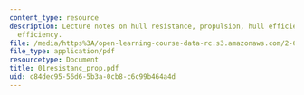 ```yaml
---
content_type: resource
description: Lecture notes on hull resistance, propulsion, hull efficiency, and propeller
  efficiency.
file: /media/https%3A/open-learning-course-data-rc.s3.amazonaws.com/2-611-marine-power-and-propulsion-fall-2006/c84dec9556d65b3a0cb8c6c99b464a4d_01resistanc_prop.pdf
file_type: application/pdf
resourcetype: Document
title: 01resistanc_prop.pdf
uid: c84dec95-56d6-5b3a-0cb8-c6c99b464a4d
---
```

